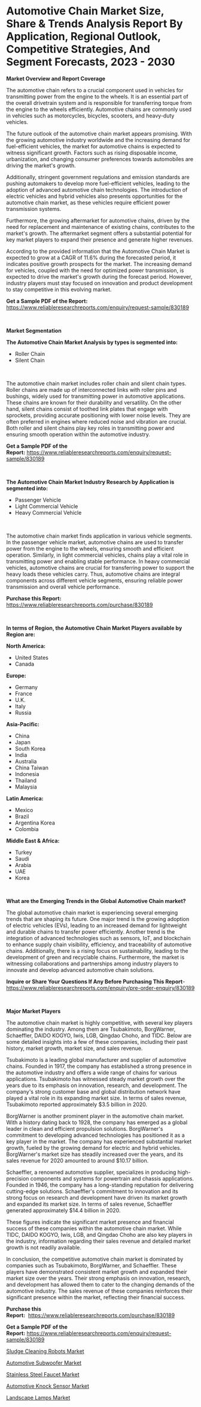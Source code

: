 <p><h1>Automotive Chain Market Size, Share & Trends Analysis Report By Application, Regional Outlook, Competitive Strategies, And Segment Forecasts, 2023 - 2030</h1></p><p><strong>Market Overview and Report Coverage</strong></p>
<p><p>The automotive chain refers to a crucial component used in vehicles for transmitting power from the engine to the wheels. It is an essential part of the overall drivetrain system and is responsible for transferring torque from the engine to the wheels efficiently. Automotive chains are commonly used in vehicles such as motorcycles, bicycles, scooters, and heavy-duty vehicles.</p><p>The future outlook of the automotive chain market appears promising. With the growing automotive industry worldwide and the increasing demand for fuel-efficient vehicles, the market for automotive chains is expected to witness significant growth. Factors such as rising disposable income, urbanization, and changing consumer preferences towards automobiles are driving the market's growth.</p><p>Additionally, stringent government regulations and emission standards are pushing automakers to develop more fuel-efficient vehicles, leading to the adoption of advanced automotive chain technologies. The introduction of electric vehicles and hybrid vehicles also presents opportunities for the automotive chain market, as these vehicles require efficient power transmission systems.</p><p>Furthermore, the growing aftermarket for automotive chains, driven by the need for replacement and maintenance of existing chains, contributes to the market's growth. The aftermarket segment offers a substantial potential for key market players to expand their presence and generate higher revenues.</p><p>According to the provided information that the Automotive Chain Market is expected to grow at a CAGR of 11.6% during the forecasted period, it indicates positive growth prospects for the market. The increasing demand for vehicles, coupled with the need for optimized power transmission, is expected to drive the market's growth during the forecast period. However, industry players must stay focused on innovation and product development to stay competitive in this evolving market.</p></p>
<p><strong>Get a Sample PDF of the Report:</strong> <a href="https://www.reliableresearchreports.com/enquiry/request-sample/830189">https://www.reliableresearchreports.com/enquiry/request-sample/830189</a></p>
<p>&nbsp;</p>
<p><strong>Market Segmentation</strong></p>
<p><strong>The Automotive Chain Market Analysis by types is segmented into:</strong></p>
<p><ul><li>Roller Chain</li><li>Silent Chain</li></ul></p>
<p>&nbsp;</p>
<p><p>The automotive chain market includes roller chain and silent chain types. Roller chains are made up of interconnected links with roller pins and bushings, widely used for transmitting power in automotive applications. These chains are known for their durability and versatility. On the other hand, silent chains consist of toothed link plates that engage with sprockets, providing accurate positioning with lower noise levels. They are often preferred in engines where reduced noise and vibration are crucial. Both roller and silent chains play key roles in transmitting power and ensuring smooth operation within the automotive industry.</p></p>
<p><strong>Get a Sample PDF of the Report:</strong>&nbsp;<a href="https://www.reliableresearchreports.com/enquiry/request-sample/830189">https://www.reliableresearchreports.com/enquiry/request-sample/830189</a></p>
<p>&nbsp;</p>
<p><strong>The Automotive Chain Market Industry Research by Application is segmented into:</strong></p>
<p><ul><li>Passenger Vehicle</li><li>Light Commercial Vehicle</li><li>Heavy Commercial Vehicle</li></ul></p>
<p>&nbsp;</p>
<p><p>The automotive chain market finds application in various vehicle segments. In the passenger vehicle market, automotive chains are used to transfer power from the engine to the wheels, ensuring smooth and efficient operation. Similarly, in light commercial vehicles, chains play a vital role in transmitting power and enabling stable performance. In heavy commercial vehicles, automotive chains are crucial for transferring power to support the heavy loads these vehicles carry. Thus, automotive chains are integral components across different vehicle segments, ensuring reliable power transmission and overall vehicle performance.</p></p>
<p><strong>Purchase this Report:</strong>&nbsp; <a href="https://www.reliableresearchreports.com/purchase/830189">https://www.reliableresearchreports.com/purchase/830189</a></p>
<p>&nbsp;</p>
<p><strong>In terms of Region, the Automotive Chain Market Players available by Region are:</strong></p>
<p>
    <p> <strong> North America: </strong>
        <ul>
            <li>United States</li>
            <li>Canada</li>
        </ul>
        </p> 
    <p> <strong> Europe: </strong>
        <ul>
            <li>Germany</li>
            <li>France</li>
            <li>U.K.</li>
            <li>Italy</li>
            <li>Russia</li>
        </ul>
        </p> 
    <p> <strong> Asia-Pacific: </strong>
        <ul>
            <li>China</li>
            <li>Japan</li>
            <li>South Korea</li>
            <li>India</li>
            <li>Australia</li>
            <li>China Taiwan</li>
            <li>Indonesia</li>
            <li>Thailand</li>
            <li>Malaysia</li>
        </ul>
        </p> 
    <p> <strong> Latin America: </strong>
        <ul>
            <li>Mexico</li>
            <li>Brazil</li>
            <li>Argentina Korea</li>
            <li>Colombia</li>
        </ul>
        </p> 
    <p> <strong> Middle East & Africa: </strong>
        <ul>
            <li>Turkey</li>
            <li>Saudi</li>
            <li>Arabia</li>
            <li>UAE</li>
            <li>Korea</li>
        </ul>
    </p>
    </p>
<p>&nbsp;</p>
<p><strong>What are the Emerging Trends in the Global Automotive Chain market?</strong></p>
<p><p>The global automotive chain market is experiencing several emerging trends that are shaping its future. One major trend is the growing adoption of electric vehicles (EVs), leading to an increased demand for lightweight and durable chains to transfer power efficiently. Another trend is the integration of advanced technologies such as sensors, IoT, and blockchain to enhance supply chain visibility, efficiency, and traceability of automotive chains. Additionally, there is a rising focus on sustainability, leading to the development of green and recyclable chains. Furthermore, the market is witnessing collaborations and partnerships among industry players to innovate and develop advanced automotive chain solutions.</p></p>
<p><strong>Inquire or Share Your Questions If Any Before Purchasing This Report</strong>- <a href="https://www.reliableresearchreports.com/enquiry/pre-order-enquiry/830189">https://www.reliableresearchreports.com/enquiry/pre-order-enquiry/830189</a></p>
<p>&nbsp;</p>
<p><strong>Major Market Players</strong></p>
<p><p>The automotive chain market is highly competitive, with several key players dominating the industry. Among them are Tsubakimoto, BorgWarner, Schaeffler, DAIDO KOGYO, Iwis, LGB, Qingdao Choho, and TIDC. Below are some detailed insights into a few of these companies, including their past history, market growth, market size, and sales revenue.</p><p>Tsubakimoto is a leading global manufacturer and supplier of automotive chains. Founded in 1917, the company has established a strong presence in the automotive industry and offers a wide range of chains for various applications. Tsubakimoto has witnessed steady market growth over the years due to its emphasis on innovation, research, and development. The company's strong customer base and global distribution network have played a vital role in its expanding market size. In terms of sales revenue, Tsubakimoto reported approximately $3.5 billion in 2020.</p><p>BorgWarner is another prominent player in the automotive chain market. With a history dating back to 1928, the company has emerged as a global leader in clean and efficient propulsion solutions. BorgWarner's commitment to developing advanced technologies has positioned it as a key player in the market. The company has experienced substantial market growth, fueled by the growing demand for electric and hybrid vehicles. BorgWarner's market size has steadily increased over the years, and its sales revenue for 2020 amounted to around $10.17 billion.</p><p>Schaeffler, a renowned automotive supplier, specializes in producing high-precision components and systems for powertrain and chassis applications. Founded in 1946, the company has a long-standing reputation for delivering cutting-edge solutions. Schaeffler's commitment to innovation and its strong focus on research and development have driven its market growth and expanded its market size. In terms of sales revenue, Schaeffler generated approximately $14.4 billion in 2020.</p><p>These figures indicate the significant market presence and financial success of these companies within the automotive chain market. While TIDC, DAIDO KOGYO, Iwis, LGB, and Qingdao Choho are also key players in the industry, information regarding their sales revenue and detailed market growth is not readily available.</p><p>In conclusion, the competitive automotive chain market is dominated by companies such as Tsubakimoto, BorgWarner, and Schaeffler. These players have demonstrated consistent market growth and expanded their market size over the years. Their strong emphasis on innovation, research, and development has allowed them to cater to the changing demands of the automotive industry. The sales revenue of these companies reinforces their significant presence within the market, reflecting their financial success.</p></p>
<p><strong>Purchase this Report:</strong>&nbsp;&nbsp;<a href="https://www.reliableresearchreports.com/purchase/830189">https://www.reliableresearchreports.com/purchase/830189</a></p>
<p></p>
<p><strong>Get a Sample PDF of the Report:</strong>&nbsp;<a href="https://www.reliableresearchreports.com/enquiry/request-sample/830189">https://www.reliableresearchreports.com/enquiry/request-sample/830189</a></p>
<p><p><a href="https://www.linkedin.com/pulse/sludge-cleaning-robots-market-research-report-unlocks-analysis-tx2te/">Sludge Cleaning Robots Market</a></p><p><a href="https://github.com/YashRP12/Market-Research-Report-List-1/blob/main/automotive-subwoofer-market.md">Automotive Subwoofer Market</a></p><p><a href="https://medium.com/@prachi.reportprime/stainless-steel-faucet-market-exploring-market-share-market-trends-and-future-growth-5cb43e8e8e83">Stainless Steel Faucet Market</a></p><p><a href="https://github.com/Chiragrp25/Market-Research-Report-List-1/blob/main/automotive-knock-sensor-market.md">Automotive Knock Sensor Market</a></p><p><a href="https://medium.com/@rahul.reportprime/landscape-lamps-market-competitive-analysis-market-trends-and-forecast-to-2030-4f6be915fb3f">Landscape Lamps Market</a></p></p>
